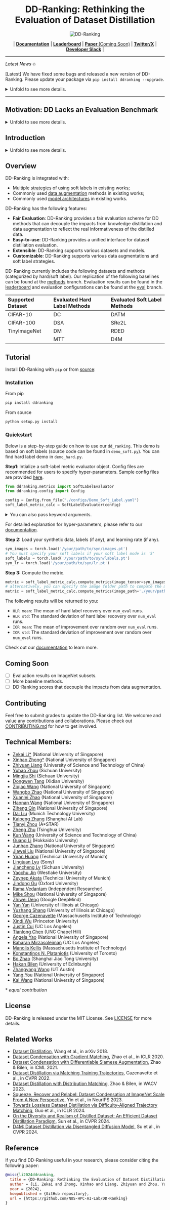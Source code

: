 # <center>DD-Ranking: Rethinking the Evaluation of Dataset Distillation</center>

<p align="center">
  <picture>
  <!-- Dark theme logo -->
    <source media="(prefers-color-scheme: dark)" srcset="static/logo.png">
    <!-- Light theme logo -->
    <img alt="DD-Ranking" src="static/logo.png"%>
  </picture>
</p>

<!-- <h3 align="center">
Fair and benchmark for dataset distillation.
</h3> -->
<p align="center">
| <a href="https://nus-hpc-ai-lab.github.io/DD-Ranking/"><b>Documentation</b></a> | <a href="https://huggingface.co/spaces/logits/DD-Ranking"><b>Leaderboard</b></a> | <a href=""><b>Paper </b> (Coming Soon)</a> | <a href="https://x.com/Richard91316073/status/1890296645486801230"><b>Twitter/X</b></a> | <a href="https://join.slack.com/t/dd-ranking/shared_invite/zt-2xlcuq1mf-hmVcfrtqrIB3qXRjwgB03A"><b>Developer Slack</b></a> |
</p>


---

*Latest News* 🔥

[Latest] We have fixed some bugs and released a new version of DD-Ranking. Please update your package via `pip install ddranking --upgrade`.

<details>
<summary>Unfold to see more details.</summary>
<br>

- [2025/02] We have fixed some bugs and released a new version of DD-Ranking. Please update your package via `pip install ddranking --upgrade`.

- [2025/01] Our PyPI package is officially released! Users can now install DD-Ranking via `pip install ddranking`.

- [2024/12/28] We officially released DD-Ranking! DD-Ranking provides us a new benchmark decoupling the impacts from knowledge distillation and data augmentation.
</details>

---

## Motivation: DD Lacks an Evaluation Benchmark

<details>
<summary>Unfold to see more details.</summary>
<br>
Dataset Distillation (DD) aims to condense a large dataset into a much smaller one, which allows a model to achieve comparable performance after training on it. DD has gained extensive attention since it was proposed. With some foundational methods such as DC, DM, and MTT, various works have further pushed this area to a new standard with their novel designs.

![history](./static/history.png)

Notebaly, more and more methods are transitting from "hard label" to "soft label" in dataset distillation, especially during evaluation. **Hard labels** are categorical, having the same format of the real dataset. **Soft labels** are outputs of a pre-trained teacher model. 
Recently, Deng et al., pointed out that "a label is worth a thousand images". They showed analytically that soft labels are exetremely useful for accuracy improvement. 

However, since the essence of soft labels is **knowledge distillation**, we find that when applying the same evaluation method to randomly selected data, the test accuracy also improves significantly (see the figure above).

This makes us wonder: **Can the test accuracy of the model trained on distilled data reflect the real informativeness of the distilled data?**

Additionally, we have discoverd unfairness of using only test accuracy to demonstrate one's performance from the following three aspects:
1. Results of using hard and soft labels are not directly comparable since soft labels introduce teacher knowledge.
2. Strategies of using soft labels are diverse. For instance, different objective functions are used during evaluation, such as soft Cross-Entropy and Kullback–Leibler divergence. Also, one image may be mapped to one or multiple soft labels.
3. Different data augmentations are used during evaluation.

Motivated by this, we propose DD-Ranking, a new benchmark for DD evaluation. DD-Ranking provides a fair evaluation scheme for DD methods that can decouple the impacts from knowledge distillation and data augmentation to reflect the real informativeness of the distilled data.

</details>

## Introduction

<details>
<summary>Unfold to see more details.</summary>
<br>
DD-Ranking (DD, *i.e.*, Dataset Distillation) is an integrated and easy-to-use benchmark for dataset distillation. It aims to provide a fair evaluation scheme for DD methods that can decouple the impacts from knowledge distillation and data augmentation to reflect the real informativeness of the distilled data.

<!-- Hard label is tested -->
<!-- Keep the same compression ratio, comparing with random selection -->
### Benchmark

Revisit the original goal of dataset distillation: 
> The idea is to synthesize a small number of data points that do not need to come from the correct data distribution, but will, when given to the learning algorithm as training data, approximate the model trained on the original data. (Wang et al., 2020)
>

The evaluation method for DD-Ranking is grounded in the essence of dataset distillation, aiming to better reflect the informativeness of the synthesized data by assessing the following two aspects:  
1. The degree to which the real dataset is recovered under hard labels (hard label recovery): $\text{HLR}=\text{Acc.}{\text{real-hard}}-\text{Acc.}{\text{syn-hard}}$.  

2. The improvement over random selection when using personalized evaluation methods (improvement over random): $\text{IOR}=\text{Acc.}{\text{syn-any}}-\text{Acc.}{\text{rdm-any}}$.
$\text{Acc.}$ is the accuracy of models trained on different samples. Samples' marks are as follows:
- $\text{real-hard}$: Real dataset with hard labels;
- $\text{syn-hard}$: Synthetic dataset with hard labels;
- $\text{syn-any}$: Synthetic dataset with personalized evaluation methods (hard or soft labels);
- $\text{rdm-any}$: Randomly selected dataset (under the same compression ratio) with the same personalized evaluation methods.

DD-Ranking uses a weight sum of $\text{IOR}$ and $-\text{HLR}$ to rank different methods:
$\alpha = w\text{IOR}-(1-w)\text{HLR}, \quad w \in [0, 1]$

Formally, the **DD-Ranking Score (DDRS)** is defined as:
$(e^{\alpha}-e^{-1}) / (e - e^{-1})$

By default, we set $w = 0.5$ on the leaderboard, meaning that both $\text{IOR}$ and $\text{HLR}$ are equally important. Users can adjust the weights to emphasize one aspect on the leaderboard.

</details>

## Overview

DD-Ranking is integrated with:
- Multiple [strategies](https://github.com/NUS-HPC-AI-Lab/DD-Ranking/tree/main/dd_ranking/loss) of using soft labels in existing works;
- Commonly used [data augmentation](https://github.com/NUS-HPC-AI-Lab/DD-Ranking/tree/main/dd_ranking/aug) methods in existing works;
- Commonly used [model architectures](https://github.com/NUS-HPC-AI-Lab/DD-Ranking/blob/main/dd_ranking/utils/networks.py) in existing works.

DD-Ranking has the following features:
- **Fair Evaluation**: DD-Ranking provides a fair evaluation scheme for DD methods that can decouple the impacts from knowledge distillation and data augmentation to reflect the real informativeness of the distilled data.
- **Easy-to-use**: DD-Ranking provides a unified interface for dataset distillation evaluation.
- **Extensible**: DD-Ranking supports various datasets and models.
- **Customizable**: DD-Ranking supports various data augmentations and soft label strategies.

DD-Ranking currently includes the following datasets and methods (categorized by hard/soft label). Our replication of the following baselines can be found at the [methods](https://github.com/NUS-HPC-AI-Lab/DD-Ranking/tree/methods) branch. Evaluation results can be found in the [leaderboard](https://huggingface.co/spaces/Soptq/DD-Ranking) and evaluation configurations can be found at the [eval](https://github.com/NUS-HPC-AI-Lab/DD-Ranking/tree/eval) branch.

|Supported Dataset|Evaluated Hard Label Methods|Evaluated Soft Label Methods|
|:-|:-|:-|
|CIFAR-10|DC|DATM|
|CIFAR-100|DSA|SRe2L|
|TinyImageNet|DM|RDED|
||MTT|D4M|



## Tutorial

Install DD-Ranking with `pip` or from [source](https://github.com/NUS-HPC-AI-Lab/DD-Ranking/tree/main):

### Installation

From pip

```bash
pip install ddranking
```

From source

```bash
python setup.py install
```
### Quickstart

Below is a step-by-step guide on how to use our `dd_ranking`. This demo is based on soft labels (source code can be found in `demo_soft.py`). You can find hard label demo in `demo_hard.py`.

**Step1**: Intialize a soft-label metric evaluator object. Config files are recommended for users to specify hyper-parameters. Sample config files are provided [here](https://github.com/NUS-HPC-AI-Lab/DD-Ranking/tree/main/configs).

```python
from ddranking.metrics import SoftLabelEvaluator
from ddranking.config import Config

config = Config.from_file("./configs/Demo_Soft_Label.yaml")
soft_label_metric_calc = SoftLabelEvaluator(config)
```

<details>
<summary>You can also pass keyword arguments.</summary>

```python
device = "cuda"
method_name = "DATM"                    # Specify your method name
ipc = 10                                # Specify your IPC
dataset = "CIFAR10"                     # Specify your dataset name
syn_data_dir = "./data/CIFAR10/IPC10/"  # Specify your synthetic data path
real_data_dir = "./datasets"            # Specify your dataset path
model_name = "ConvNet-3"                # Specify your model name
teacher_dir = "./teacher_models"		# Specify your path to teacher model chcekpoints
im_size = (32, 32)                      # Specify your image size
dsa_params = {                          # Specify your data augmentation parameters
    "prob_flip": 0.5,
    "ratio_rotate": 15.0,
    "saturation": 2.0,
    "brightness": 1.0,
    "contrast": 0.5,
    "ratio_scale": 1.2,
    "ratio_crop_pad": 0.125,
    "ratio_cutout": 0.5
}
save_path = f"./results/{dataset}/{model_name}/IPC{ipc}/dm_hard_scores.csv"

""" We only list arguments that usually need specifying"""
soft_label_metric_calc = SoftLabelEvaluator(
    dataset=dataset,
    real_data_path=real_data_dir, 
    ipc=ipc,
    model_name=model_name,
    soft_label_criterion='sce',  # Use Soft Cross Entropy Loss
    soft_label_mode='S',         # Use one-to-one image to soft label mapping
    data_aug_func='dsa',         # Use DSA data augmentation
    aug_params=dsa_params,       # Specify dsa parameters
    im_size=im_size,
    stu_use_torchvision=False,
    tea_use_torchvision=False,
    teacher_dir='./teacher_models',
    device=device,
    save_path=save_path
)
```
</details>

For detailed explanation for hyper-parameters, please refer to our <a href="">documentation</a>.

**Step 2:** Load your synthetic data, labels (if any), and learning rate (if any).

```python
syn_images = torch.load('/your/path/to/syn/images.pt')
# You must specify your soft labels if your soft label mode is 'S'
soft_labels = torch.load('/your/path/to/syn/labels.pt')
syn_lr = torch.load('/your/path/to/syn/lr.pt')
```

**Step 3:** Compute the metric.

```python
metric = soft_label_metric_calc.compute_metrics(image_tensor=syn_images, soft_labels=soft_labels, syn_lr=syn_lr)
# alternatively, you can specify the image folder path to compute the metric
metric = soft_label_metric_calc.compute_metrics(image_path='./your/path/to/syn/images', soft_labels=soft_labels, syn_lr=syn_lr)
```

The following results will be returned to you:
- `HLR mean`: The mean of hard label recovery over `num_eval` runs.
- `HLR std`: The standard deviation of hard label recovery over `num_eval` runs.
- `IOR mean`: The mean of improvement over random over `num_eval` runs.
- `IOR std`: The standard deviation of improvement over random over `num_eval` runs.

Check out our <span style="color: #ff0000;">[documentation](https://nus-hpc-ai-lab.github.io/DD-Ranking/)</span> to learn more.

## Coming Soon

- [ ] Evaluation results on ImageNet subsets.
- [ ] More baseline methods.
- [ ] DD-Ranking scores that decouple the impacts from data augmentation.

## Contributing

<!-- Only PR for the 1st version of DD-Ranking -->
Feel free to submit grades to update the DD-Ranking list. We welcome and value any contributions and collaborations.
Please check out [CONTRIBUTING.md](./CONTRIBUTING.md) for how to get involved.


## Technical Members:
- [Zekai Li*](https://lizekai-richard.github.io/) (National University of Singapore)
- [Xinhao Zhong*](https://ndhg1213.github.io/) (National University of Singapore)
- [Zhiyuan Liang](https://jerryliang24.github.io/) (University of Science and Technology of China)
- [Yuhao Zhou](https://github.com/Soptq) (Sichuan University)
- [Mingjia Shi](https://bdemo.github.io/homepage/) (Sichuan University)
- [Dongwen Tang](https://scholar.google.com/citations?user=9lKm_5IAAAAJ) (Xidian University)
- [Ziqiao Wang](https://www.linkedin.com/in/ziqiao-wang-95a4b232b?trk=contact-info) (National University of Singapore)
- [Wangbo Zhao](https://wangbo-zhao.github.io/) (National University of Singapore)
- [Xuanlei Zhao](https://oahzxl.github.io/) (National University of Singapore)
- [Haonan Wang](https://charles-haonan-wang.me/) (National University of Singapore)
- [Ziheng Qin](https://henryqin1997.github.io/ziheng_qin/) (National University of Singapore)
- [Dai Liu](https://scholar.google.com/citations?user=3aWKpkQAAAAJ&hl=en) (Munich Technology University)
- [Kaipeng Zhang](https://kpzhang93.github.io/) (Shanghai AI Lab)
- [Tianyi Zhou](https://joeyzhouty.github.io/) (A*STAR)
- [Zheng Zhu](http://www.zhengzhu.net/) (Tsinghua University)
- [Kun Wang](https://www.kunwang.net/) (University of Science and Technology of China)
- [Guang Li](https://www-lmd.ist.hokudai.ac.jp/member/guang-li/) (Hokkaido University)
- [Junhao Zhang](https://junhaozhang98.github.io/) (National University of Singapore)
- [Jiawei Liu](https://jia-wei-liu.github.io/) (National University of Singapore)
- [Yiran Huang](https://www.eml-munich.de/people/yiran-huang) (Technical University of Munich)
- [Lingjuan Lyu](https://sites.google.com/view/lingjuan-lyu) (Sony)
- [Jiancheng Lv](https://scholar.google.com/citations?user=0TCaWKwAAAAJ&hl=en) (Sichuan University)
- [Yaochu Jin](https://en.westlake.edu.cn/faculty/yaochu-jin.html) (Westlake University)
- [Zeynep Akata](https://www.eml-munich.de/people/zeynep-akata) (Technical University of Munich)
- [Jindong Gu](https://jindonggu.github.io/) (Oxford University)
- [Rama Vedantam](https://ramavedantam.com/) (Independent Researcher)
- [Mike Shou](https://sites.google.com/view/showlab) (National University of Singapore)
- [Zhiwei Deng](https://lucas2012.github.io/) (Google DeepMind)
- [Yan Yan](https://tomyan555.github.io/) (University of Illinois at Chicago)
- [Yuzhang Shang](https://42shawn.github.io/) (University of Illinois at Chicago)
- [George Cazenavette](https://georgecazenavette.github.io/) (Massachusetts Institute of Technology)
- [Xindi Wu](https://xindiwu.github.io/) (Princeton University)
- [Justin Cui](https://scholar.google.com/citations?user=zel3jUcAAAAJ&hl=en) (UC Los Angeles)
- [Tianlong Chen](https://tianlong-chen.github.io/) (UNC Chapel Hill)
- [Angela Yao](https://www.comp.nus.edu.sg/~ayao/) (National University of Singapore)
- [Baharan Mirzasoleiman](https://baharanm.github.io/) (UC Los Angeles)
- [Manolis Kellis](https://web.mit.edu/manoli/) (Massachusetts Institute of Technology)
- [Konstantinos N. Plataniotis](https://www.comm.utoronto.ca/~kostas/) (University of Toronto)
- [Bo Zhao](https://www.bozhao.me/) (Shanghai Jiao Tong University)
- [Hakan Bilen](https://homepages.inf.ed.ac.uk/hbilen/) (University of Edinburgh)
- [Zhangyang Wang](https://vita-group.github.io/) (UT Austin)
- [Yang You](https://www.comp.nus.edu.sg/~youy/) (National University of Singapore)
- [Kai Wang](https://kaiwang960112.github.io/) (National University of Singapore)

\* *equal contribution*

## License

DD-Ranking is released under the MIT License. See [LICENSE](./LICENSE) for more details.

## Related Works

- [Dataset Distillation](https://arxiv.org/abs/1811.10959), Wang et al., in arXiv 2018.
- [Dataset Condensation with Gradient Matching](https://arxiv.org/abs/2006.05929), Zhao et al., in ICLR 2020.
- [Dataset Condensation with Differentiable Siamese Augmentation](https://arxiv.org/abs/2102.08259), Zhao \& Bilen, in ICML 2021.
- [Dataset Distillation via Matching Training Trajectories](https://arxiv.org/abs/2203.11932), Cazenavette et al., in CVPR 2022.
- [Dataset Distillation with Distribution Matching](https://arxiv.org/abs/2110.04181), Zhao \& Bilen, in WACV 2023.
- [Squeeze, Recover and Relabel: Dataset Condensation at ImageNet Scale From A New Perspective](https://arxiv.org/abs/2306.13092), Yin et al., in NeurIPS 2023.
- [Towards Lossless Dataset Distillation via Difficulty-Aligned Trajectory Matching](https://arxiv.org/abs/2310.05773), Guo et al., in ICLR 2024.
- [On the Diversity and Realism of Distilled Dataset: An Efficient Dataset Distillation Paradigm](https://arxiv.org/abs/2312.03526), Sun et al., in CVPR 2024.
- [D4M: Dataset Distillation via Disentangled Diffusion Model](https://arxiv.org/abs/2407.15138), Su et al., in CVPR 2024.


## Reference

If you find DD-Ranking useful in your research, please consider citing the following paper:

```bibtex
@misc{li2024ddranking,
  title = {DD-Ranking: Rethinking the Evaluation of Dataset Distillation},
  author = {Li, Zekai and Zhong, Xinhao and Liang, Zhiyuan and Zhou, Yuhao and Shi, Mingjia and Wang, Ziqiao and Zhao, Wangbo and Zhao, Xuanlei and Wang, Haonan and Qin, Ziheng and Liu, Dai and Zhang, Kaipeng and Zhou, Tianyi and Zhu, Zheng and Wang, Kun and Li, Guang and Zhang, Junhao and Liu, Jiawei and Huang, Yiran and Lyu, Lingjuan and Lv, Jiancheng and Jin, Yaochu and Akata, Zeynep and Gu, Jindong and Vedantam, Rama and Shou, Mike and Deng, Zhiwei and Yan, Yan and Shang, Yuzhang and Cazenavette, George and Wu, Xindi and Cui, Justin and Chen, Tianlong and Yao, Angela and Kellis, Manolis and Plataniotis, Konstantinos N. and Zhao, Bo and Wang, Zhangyang and You, Yang and Wang, Kai},
  year = {2024},
  howpublished = {GitHub repository},
  url = {https://github.com/NUS-HPC-AI-Lab/DD-Ranking}
}
```

